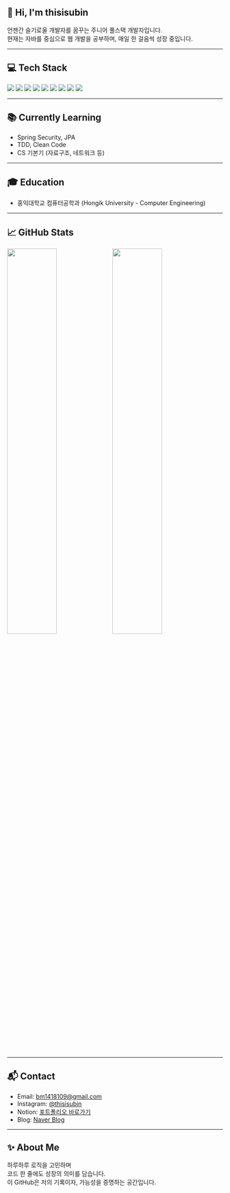 ## 👋 Hi, I'm thisisubin

언젠간 슬기로울 개발자를 꿈꾸는 주니어 풀스택 개발자입니다.  
현재는 자바를 중심으로 웹 개발을 공부하며, 매일 한 걸음씩 성장 중입니다.

---

## 💻 Tech Stack

<img src="https://img.shields.io/badge/Java-007396?style=flat&logo=java&logoColor=white"/>
<img src="https://img.shields.io/badge/Spring Boot-6DB33F?style=flat&logo=springboot&logoColor=white"/>
<img src="https://img.shields.io/badge/MySQL-4479A1?style=flat&logo=mysql&logoColor=white"/>
<img src="https://img.shields.io/badge/Python-3776AB?style=flat&logo=python&logoColor=white"/>
<img src="https://img.shields.io/badge/HTML-E34F26?style=flat&logo=html5&logoColor=white"/>
<img src="https://img.shields.io/badge/CSS-1572B6?style=flat&logo=css3&logoColor=white"/>
<img src="https://img.shields.io/badge/JavaScript-F7DF1E?style=flat&logo=javascript&logoColor=black"/>
<img src="https://img.shields.io/badge/React-20232A?style=flat&logo=react&logoColor=61DAFB"/>
<img src="https://img.shields.io/badge/Kotlin-7F52FF?style=flat&logo=kotlin&logoColor=white"/>

---

## 📚 Currently Learning

- Spring Security, JPA
- TDD, Clean Code
- CS 기본기 (자료구조, 네트워크 등)

---

## 🎓 Education

- 홍익대학교 컴퓨터공학과 (Hongik University - Computer Engineering)

---

## 📈 GitHub Stats

<img src="https://github-readme-stats.vercel.app/api?username=thisisubin&show_icons=true&theme=default" width="48%" />
<img src="https://github-readme-stats.vercel.app/api/top-langs/?username=thisisubin&layout=compact&theme=default" width="48%" />

---

## 📬 Contact

- Email: bm1418109@gmail.com  
- Instagram: [@thisisubin](https://www.instagram.com/thisisubin/)  
- Notion: [포트폴리오 바로가기](https://www.notion.so/5a356fa5417940f7b4e5aae7bf18d798?pvs=4)  
- Blog: [Naver Blog](https://blog.naver.com/thisisubin)

---

## ✨ About Me

하루하루 로직을 고민하며  
코드 한 줄에도 성장의 의미를 담습니다.  
이 GitHub은 저의 기록이자, 가능성을 증명하는 공간입니다.